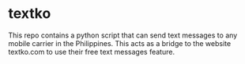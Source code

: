 # textko
This repo contains a python script that can send text messages to any mobile carrier in the Philippines. This acts as a bridge to the website textko.com to use their free text messages feature.
